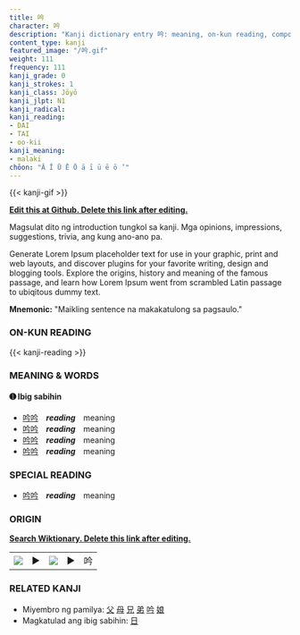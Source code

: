 ```yaml
---
title: 吟
character: 吟
description: "Kanji dictionary entry 吟: meaning, on-kun reading, compounds, origin, related kanji"
content_type: kanji
featured_image: "/吟.gif"
weight: 111
frequency: 111
kanji_grade: 0
kanji_strokes: 1
kanji_class: Jōyō
kanji_jlpt: N1
kanji_radical: 
kanji_reading: 
- DAI
- TAI
- oo-kii
kanji_meaning:
- malaki
chōon: "Ā Ī Ū Ē Ō ā ī ū ē ō ’"
---
```

[//]: # (Don't edit the line below. Kanji animated GIF code is automatically generated.)
{{< kanji-gif >}}

[//]: # (Edit below this line.)

**[Edit this at Github. Delete this link after editing.](https://github.com/tim0g/tim/tree/main/content/kanji/吟/index.md)**

Magsulat dito ng introduction tungkol sa kanji. Mga opinions, impressions, suggestions, trivia, ang kung ano-ano pa.

Generate Lorem Ipsum placeholder text for use in your graphic, print and web layouts, and discover plugins for your favorite writing, design and blogging tools. Explore the origins, history and meaning of the famous passage, and learn how Lorem Ipsum went from scrambled Latin passage to ubiqitous dummy text.
 
**Mnemonic:** "Maikling sentence na makakatulong sa pagsaulo."

### ON-KUN READING

[//]: # (Don't edit the line below. ON-KUN READING code is automatically generated.)
{{< kanji-reading >}}

### MEANING & WORDS

#### ➊ **Ibig sabihin**
  - [吟](../吟)[吟](../吟)　***reading***　meaning
  - [吟](../吟)[吟](../吟)　***reading***　meaning
  - [吟](../吟)[吟](../吟)　***reading***　meaning
  - [吟](../吟)[吟](../吟)　***reading***　meaning

### SPECIAL READING
  - [吟](../吟)[吟](../吟)　***reading***　meaning

### ORIGIN

**[Search Wiktionary. Delete this link after editing.](https://wiktionary.org/wiki/吟)**
<table class="kanji-table"><tr><td>
<img src="60px-吟-bronze.svg.png">
</td><td>▶</td><td>
<img src="60px-吟-oracle.svg.png">
</td><td>▶</td>
<td class="kanji-origin">吟</td>
</tr></table>

### RELATED KANJI
- Miyembro ng pamilya: [父](../父) [母](../母) [兄](../兄) [弟](../弟) [吟](../吟) [娘](../娘)
- Magkatulad ang ibig sabihin: [日](../日)
